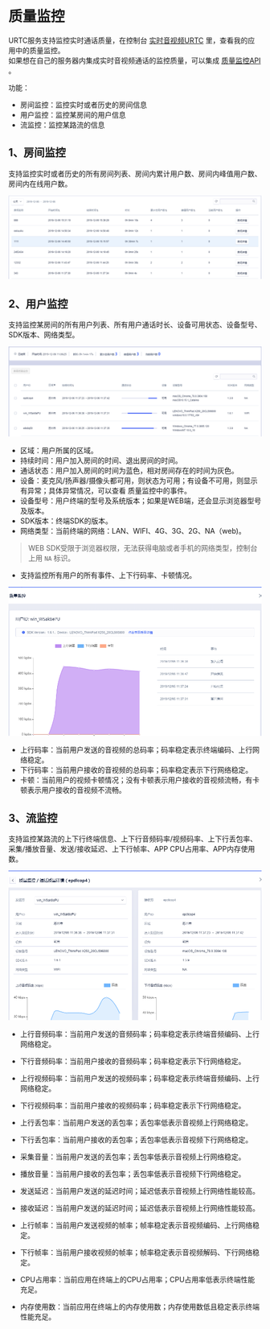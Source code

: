 # 质量监控

URTC服务支持监控实时通话质量，在控制台 [实时音视频URTC](https://console.ucloud.cn/urtc/manage) 里，查看我的应用中的质量监控。    
如果想在自己的服务器内集成实时音视频通话的监控质量，可以集成 [质量监控API](https://docs.ucloud.cn/api/urtc-api/overview) 。


功能：  
  - 房间监控：监控实时或者历史的房间信息
  - 用户监控：监控某房间的用户信息
  - 流监控：监控某路流的信息
  
## 1、房间监控

支持监控实时或者历史的所有房间列表、房间内累计用户数、房间内峰值用户数、房间内在线用户数。

  ![ ](/images/qualityImage/roomnew.png)
 
 
## 2、用户监控
  
支持监控某房间的所有用户列表、所有用户通话时长、设备可用状态、设备型号、SDK版本、网络类型。    
  
  ![ ](/images/qualityImage/usersnew.png)


  - 区域：用户所属的区域。  
  - 持续时间：用户加入房间的时间、退出房间的时间。  
  - 通话状态：用户加入房间的时间为蓝色，相对房间存在的时间为灰色。  
  - 设备：麦克风/扬声器/摄像头都可用，则状态为可用；有设备不可用，则显示有异常；具体异常情况，可以查看 质量监控中的事件。  
  - 设备型号：用户终端的型号及系统版本；如果是WEB端，还会显示浏览器型号及版本。  
  - SDK版本：终端SDK的版本。  
  - 网络类型：当前终端的网络：LAN、WIFI、4G、3G、2G、NA（web)。
  
> WEB SDK受限于浏览器权限，无法获得电脑或者手机的网络类型，控制台上用 `NA` 标识。

  - 支持监控所有用户的所有事件、上下行码率、卡顿情况。  

  ![ ](/images/qualityImage/userqualitynew.png)
  
  - 上行码率：当前用户发送的音视频的总码率；码率稳定表示终端编码、上行网络稳定。
  - 下行码率：当前用户接收的音视频的总码率；码率稳定表示下行网络稳定。
  - 卡顿：当前用户的视频卡顿情况；没有卡顿表示用户接收的音视频流畅，有卡顿表示用户接收的音视频不流畅。
	 
## 3、流监控

支持监控某路流的上下行终端信息、上下行音频码率/视频码率、上下行丢包率、采集/播放音量、发送/接收延迟、上下行帧率、APP CPU占用率、APP内存使用数。   

  ![ ](/images/qualityImage/userquality2new.png)

  - 上行音频码率：当前用户发送的音频码率；码率稳定表示终端音频编码、上行网络稳定。
  - 下行音频码率：当前用户接收的音频码率；码率稳定表示下行网络稳定。
  
  - 上行视频码率：当前用户发送的视频码率；码率稳定表示终端音频编码、上行网络稳定。
  - 下行视频码率：当前用户接收的视频码率；码率稳定表示下行网络稳定。
  
  - 上行丢包率：当前用户发送的丢包率；丢包率低表示音视频上行网络稳定。
  - 下行丢包率：当前用户接收的丢包率；丢包率低表示音视频下行网络稳定。
  
  - 采集音量：当前用户发送的丢包率；丢包率低表示音视频上行网络稳定。
  - 播放音量：当前用户接收的丢包率；丢包率低表示音视频下行网络稳定。
  
  - 发送延迟：当前用户发送的延迟时间；延迟低表示音视频上行网络性能较高。  
  - 接收延迟：当前用户发送的延迟时间；延迟低表示音视频上行网络性能较高。	 
  
  - 上行帧率：当前用户发送视频的帧率；帧率稳定表示音视频编码、上行网络稳定。
  - 下行帧率：当前用户接收视频的帧率；帧率稳定表示音视频解码、下行网络稳定。
      
  - CPU占用率：当前应用在终端上的CPU占用率；CPU占用率低表示终端性能充足。
  - 内存使用数：当前应用在终端上的内存使用数；内存使用数低且稳定表示终端性能充足。
